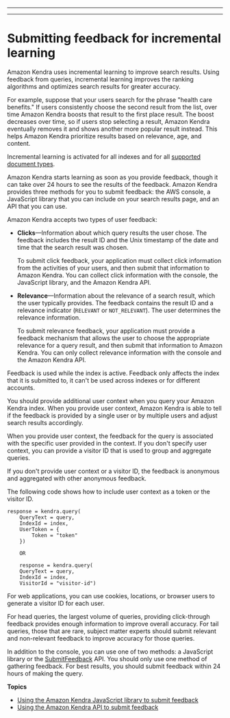 --------

--------

# Submitting feedback for incremental learning<a name="submitting-feedback"></a>

Amazon Kendra uses incremental learning to improve search results\. Using feedback from queries, incremental learning improves the ranking algorithms and optimizes search results for greater accuracy\.

For example, suppose that your users search for the phrase "health care benefits\." If users consistently choose the second result from the list, over time Amazon Kendra boosts that result to the first place result\. The boost decreases over time, so if users stop selecting a result, Amazon Kendra eventually removes it and shows another more popular result instead\. This helps Amazon Kendra prioritize results based on relevance, age, and content\.

Incremental learning is activated for all indexes and for all [supported document types](https://docs.aws.amazon.com/kendra/latest/dg/index-document-types.html)\.

Amazon Kendra starts learning as soon as you provide feedback, though it can take over 24 hours to see the results of the feedback\. Amazon Kendra provides three methods for you to submit feedback: the AWS console, a JavaScript library that you can include on your search results page, and an API that you can use\.

Amazon Kendra accepts two types of user feedback:
+ **Clicks**—Information about which query results the user chose\. The feedback includes the result ID and the Unix timestamp of the date and time that the search result was chosen\. 

  To submit click feedback, your application must collect click information from the activities of your users, and then submit that information to Amazon Kendra\. You can collect click information with the console, the JavaScript library, and the Amazon Kendra API\.
+ **Relevance**—Information about the relevance of a search result, which the user typically provides\. The feedback contains the result ID and a relevance indicator \(`RELEVANT` or `NOT_RELEVANT`\)\. The user determines the relevance information\. 

  To submit relevance feedback, your application must provide a feedback mechanism that allows the user to choose the appropriate relevance for a query result, and then submit that information to Amazon Kendra\. You can only collect relevance information with the console and the Amazon Kendra API\.

Feedback is used while the index is active\. Feedback only affects the index that it is submitted to, it can't be used across indexes or for different accounts\.

You should provide additional user context when you query your Amazon Kendra index\. When you provide user context, Amazon Kendra is able to tell if the feedback is provided by a single user or by multiple users and adjust search results accordingly\.

When you provide user context, the feedback for the query is associated with the specific user provided in the context\. If you don't specify user context, you can provide a visitor ID that is used to group and aggregate queries\. 

If you don't provide user context or a visitor ID, the feedback is anonymous and aggregated with other anonymous feedback\.

The following code shows how to include user context as a token or the visitor ID\.

```
response = kendra.query(
    QueryText = query,
    IndexId = index,
    UserToken = {
        Token = "token"
    })
    
    OR
    
    response = kendra.query(
    QueryText = query,
    IndexId = index,
    VisitorId = "visitor-id")
```

For web applications, you can use cookies, locations, or browser users to generate a visitor ID for each user\.

For head queries, the largest volume of queries, providing click\-through feedback provides enough information to improve overall accuracy\. For tail queries, those that are rare, subject matter experts should submit relevant and non\-relevant feedback to improve accuracy for those queries\.

In addition to the console, you can use one of two methods: a JavaScript library or the [SubmitFeedback](API_SubmitFeedback.md) API\. You should only use one method of gathering feedback\. For best results, you should submit feedback within 24 hours of making the query\.

**Topics**
+ [Using the Amazon Kendra JavaScript library to submit feedback](feedback-javascript.md)
+ [Using the Amazon Kendra API to submit feedback](feedback-api.md)